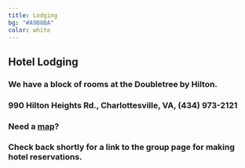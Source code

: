 ```yaml
---
title: Lodging
bg: "#A9B8BA"
color: white
---
```


## Hotel Lodging

### We have a block of rooms at the Doubletree by Hilton.

### 990 Hilton Heights Rd., Charlottesville, VA, (434) 973-2121

### Need a [map](https://goo.gl/maps/CDQ8I)?

### Check back shortly for a link to the group page for making hotel reservations.


